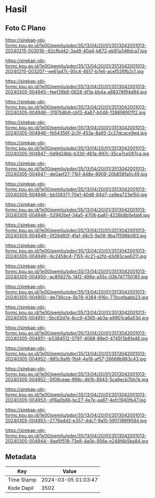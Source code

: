 # Hasil

## Foto C Plano

https://sirekap-obj-formc.kpu.go.id/1e00/pemilu/pdpr/35/13/04/20/01/3513042001013-20240215-003018--62cfbd42-3ad9-40a4-b672-eb81a346dca7.jpg

https://sirekap-obj-formc.kpu.go.id/1e00/pemilu/pdpr/35/13/04/20/01/3513042001013-20240215-003207--ee61a47c-95c4-4617-b7e6-acef526fb2c1.jpg

https://sirekap-obj-formc.kpu.go.id/1e00/pemilu/pdpr/35/13/04/20/01/3513042001013-20240305-004945--feef28b6-0628-4f1a-bb4a-a88378f94d94.jpg

https://sirekap-obj-formc.kpu.go.id/1e00/pemilu/pdpr/35/13/04/20/01/3513042001013-20240305-004946--3197b8b9-cb13-4a67-b048-138898f611f2.jpg

https://sirekap-obj-formc.kpu.go.id/1e00/pemilu/pdpr/35/13/04/20/01/3513042001013-20240305-004946--fb54356f-2c5f-453a-8a93-2c27dcace9ed.jpg

https://sirekap-obj-formc.kpu.go.id/1e00/pemilu/pdpr/35/13/04/20/01/3513042001013-20240305-004947--0d9d24bb-b330-461a-897c-35ca7ce087ca.jpg

https://sirekap-obj-formc.kpu.go.id/1e00/pemilu/pdpr/35/13/04/20/01/3513042001013-20240305-004947--de0aef27-71b1-448e-8909-20b856fa0c49.jpg

https://sirekap-obj-formc.kpu.go.id/1e00/pemilu/pdpr/35/13/04/20/01/3513042001013-20240305-004948--bb128371-70e1-40d8-84d7-ce9ea723e150.jpg

https://sirekap-obj-formc.kpu.go.id/1e00/pemilu/pdpr/35/13/04/20/01/3513042001013-20240305-004948--52992bef-34a5-4708-ba81-4226b8b5ebb6.jpg

https://sirekap-obj-formc.kpu.go.id/1e00/pemilu/pdpr/35/13/04/20/01/3513042001013-20240305-004949--0f26d92f-4fa1-48c5-9a58-9ba7f596b083.jpg

https://sirekap-obj-formc.kpu.go.id/1e00/pemilu/pdpr/35/13/04/20/01/3513042001013-20240305-004949--6c2458c4-7155-4c21-a2fd-d3d93cae6211.jpg

https://sirekap-obj-formc.kpu.go.id/1e00/pemilu/pdpr/35/13/04/20/01/3513042001013-20240305-004950--ac85627b-14f2-496e-a55c-03b747750185.jpg

https://sirekap-obj-formc.kpu.go.id/1e00/pemilu/pdpr/35/13/04/20/01/3513042001013-20240305-004950--de736cce-5b78-4364-916c-77bcefaabb23.jpg

https://sirekap-obj-formc.kpu.go.id/1e00/pemilu/pdpr/35/13/04/20/01/3513042001013-20240305-004951--5bc62d7e-8cc9-4365-ab3a-e8901ca6a53d.jpg

https://sirekap-obj-formc.kpu.go.id/1e00/pemilu/pdpr/35/13/04/20/01/3513042001013-20240305-004951--b5384512-0797-4068-88e0-4745f3b6fa46.jpg

https://sirekap-obj-formc.kpu.go.id/1e00/pemilu/pdpr/35/13/04/20/01/3513042001013-20240305-004952--885c9a16-1fd4-4e18-af57-26668b983c43.jpg

https://sirekap-obj-formc.kpu.go.id/1e00/pemilu/pdpr/35/13/04/20/01/3513042001013-20240305-004952--5f08ceae-998c-4b1b-8943-5ca6ecb7bb7e.jpg

https://sirekap-obj-formc.kpu.go.id/1e00/pemilu/pdpr/35/13/04/20/01/3513042001013-20240305-004953--d16a0b66-bc27-4e7e-aa87-4efc1940fb47.jpg

https://sirekap-obj-formc.kpu.go.id/1e00/pemilu/pdpr/35/13/04/20/01/3513042001013-20240305-004953--2776a4d2-e357-4dc7-9a15-5951189f9584.jpg

https://sirekap-obj-formc.kpu.go.id/1e00/pemilu/pdpr/35/13/04/20/01/3513042001013-20240305-004944--8ae5f518-73e8-4a0b-956a-e248f4b5ba84.jpg


## Metadata

| Key        | Value               |
| ---------- | ------------------- |
| Time Stamp | 2024-03-05 01:03:47 |
| Kode Dapil | 3502                |



